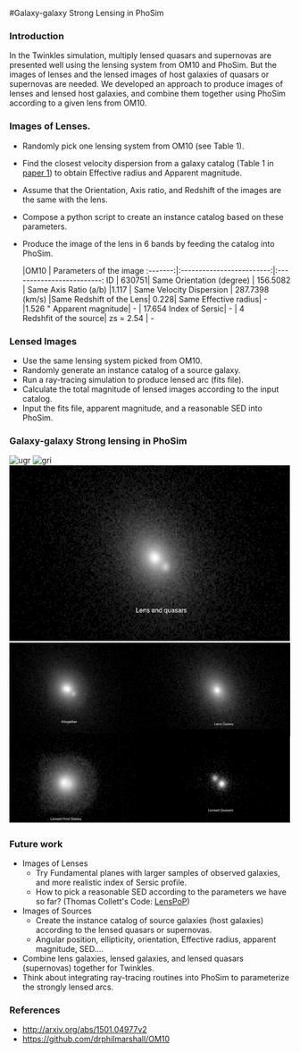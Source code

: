 #Galaxy-galaxy Strong Lensing in PhoSim

### Introduction
In the Twinkles simulation, multiply lensed quasars and supernovas are presented well using the lensing system from OM10 and PhoSim. But the images of lenses and the lensed images of host galaxies of quasars or supernovas are needed. We developed an approach to produce images of lenses and lensed host galaxies, and combine them together using PhoSim according to a given lens from OM10.

### Images of Lenses.  
- Randomly pick one lensing system from OM10 (see Table 1).
- Find the closest velocity dispersion from a galaxy catalog (Table 1 in [paper 1](http://arxiv.org/abs/1501.04977v2)) to obtain Effective radius and Apparent magnitude.
- Assume that the Orientation, Axis ratio, and Redshift of the images are the same with the lens.
- Compose a python script to create an instance catalog based on these parameters.
- Produce the image of the lens in 6 bands by feeding the catalog into PhoSim.

     |OM10                      |  Parameters of the image
:-------:|:-------------------------:|:-------------------------:
ID    | 630751| Same
Orientation  (degree) | 156.5082 | Same
Axis Ratio (a/b) |1.117 | Same
Velocity Dispersion | 287.7398 (km/s) |Same
Redshift of the Lens| 0.228| Same
Effective radius|         -          |1.526 "
Apparent magnitude|     -        | 17.654
Index of Sersic|          -          | 4  
Redshfit of the source| zs = 2.54 | -


### Lensed Images
- Use the same lensing system picked from OM10.
- Randomly generate an instance catalog of a source galaxy.
- Run a ray-tracing simulation to produce lensed arc (fits file).
- Calculate the total magnitude of lensed images according to the input catalog.
- Input the fits file, apparent magnitude, and a reasonable SED into PhoSim.


### Galaxy-galaxy Strong lensing in PhoSim

![ugr](https://cloud.githubusercontent.com/assets/1016652/17046689/b4c857da-4f9b-11e6-910c-ed2ea0552832.jpg)
![gri](https://cloud.githubusercontent.com/assets/1016652/17046690/b6f9755c-4f9b-11e6-8bb2-b4f6946ddb3e.jpg)
![new image1](https://github.com/linan7788626/hack_with_Matt/blob/master/9.png)
![new image 2](https://github.com/linan7788626/hack_with_Matt/blob/master/w.png)
 
### Future work
- Images of Lenses
    - Try Fundamental planes with larger samples of observed galaxies, and more realistic index of Sersic profile. 
    - How to pick a reasonable SED according to the parameters we have so far? (Thomas Collett's Code: [LensPoP](https://github.com/tcollett/LensPop)) 
- Images of Sources 
     - Create the instance catalog of source galaxies (host galaxies) according to the lensed quasars or supernovas.
     - Angular position, ellipticity, orientation, Effective radius, apparent magnitude, SED....
- Combine lens galaxies, lensed galaxies, and lensed quasars (supernovas) together for Twinkles.
- Think about integrating ray-tracing routines into PhoSim to parameterize the strongly lensed arcs.

### References 
- http://arxiv.org/abs/1501.04977v2
- https://github.com/drphilmarshall/OM10
